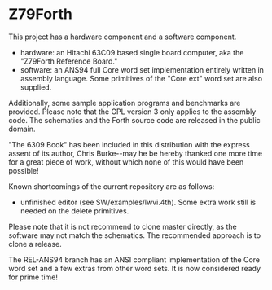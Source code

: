 # Z79Forth
This project has a hardware component and a software component.

- hardware: an Hitachi 63C09 based single board computer, aka the "Z79Forth
  Reference Board."
- software: an ANS94 full Core word set implementation entirely written in
  assembly language. Some primitives of the "Core ext" word set are also
  supplied.

Additionally, some sample application programs and benchmarks are provided.
Please note that the GPL version 3 only applies to the assembly code. The
schematics and the Forth source code are released in the public domain.

"The 6309 Book" has been included in this distribution with the express assent
of its author, Chris Burke--may he be hereby thanked one more time for a great
piece of work, without which none of this would have been possible!

Known shortcomings of the current repository are as follows:

- unfinished editor (see SW/examples/lwvi.4th). Some extra work still is needed
  on the delete primitives.
  
Please note that it is not recommend to clone master directly, as the software
may not match the schematics. The recommended approach is to clone a release.

The REL-ANS94 branch has an ANSI compliant implementation of the Core word set
and a few extras from other word sets. It is now considered ready for prime
time!

